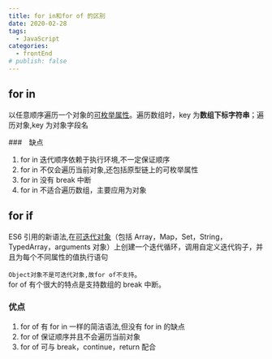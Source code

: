 ```yaml
---
title: for in和for of 的区别
date: 2020-02-28
tags:
  - JavaScript
categories:
  - frontEnd
# publish: false
---
```


## for in

以任意顺序遍历一个对象的[可枚举属性](https://developer.mozilla.org/zh-CN/docs/Web/JavaScript/Enumerability_and_ownership_of_properties)。遍历数组时，key 为**数组下标字符串**；遍历对象,key 为对象字段名

###　缺点

1. for in 迭代顺序依赖于执行环境,不一定保证顺序
2. for in 不仅会遍历当前对象,还包括原型链上的可枚举属性
3. for in 没有 break 中断
4. for in 不适合遍历数组，主要应用为对象

## for if

ES6 引用的新语法,在[可迭代对象](https://developer.mozilla.org/zh-CN/docs/Web/JavaScript/Enumerability_and_ownership_of_properties)（包括 Array，Map，Set，String，TypedArray，arguments 对象）上创建一个迭代循环，调用自定义迭代钩子，并且为每个不同属性的值执行语句

`Object对象不是可迭代对象,故for of不支持`。<br/>
for of 有个很大的特点是支持数组的 break 中断。

### 优点

1. for of 有 for in 一样的简洁语法,但没有 for in 的缺点
2. for of 保证顺序并且不会遍历当前对象
3. for of 可与 break，continue，return 配合
